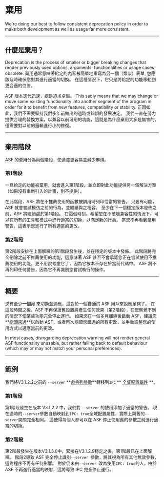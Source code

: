 # 棄用

We're doing our best to follow consistent deprecation policy in order to make both development as well as usage far more consistent.

---

## 什麼是棄用？

Deprecation is the process of smaller or bigger breaking changes that render previously used options, arguments, functionalities or usage cases obsolete. 棄用通常意味著給定的內容被簡單地重寫為另一個（類似）表單, 您應該及時確保您對其進行適當的切換。 在這種情況下，它只是將給定的功能移動到更合適的位置。

ASF 版本迭代迅速，總是追求卓越。 This sadly means that we may change or move some existing functionality into another segment of the program in order for it to benefit from new features, compatibility or stability. 正因如此，我們不需要堅持我們多年前做出的過時或錯誤的發展決定。 我們一直在努力提供合理的替換方案，以兼容以前可用的功能，這就是為什麼棄用大多是無害的，僅需要對以前的邏輯進行小的修復。

---

## 棄用階段

ASF 的棄用分為兩個階段，使過渡更容易並減少麻煩。

### 第1階段

一旦給定的功能被棄用，就會進入第1階段，並立即對此功能提供另一個解決方案（如果沒有重新引入的計畫，則不提供）。

在此階段，ASF 將在不推薦使用的函數被調用時列印恰當的警告。 只要有可能，ASF 就會嘗試模仿之前的行為，並繼續與之相容。 至少在下一個穩定版本發佈之前，ASF 將繼續處於第1階段。 在這個時刻，希望您在不破壞兼容性的情況下，可以在所有的工具和模式中進行適當的切換，以滿足新的行為。 當您不再看到棄用警告，這表示您進行了所有適當的更改。

### 第2階段

第2階段安排在上面解釋的第1階段發生後，並在穩定的版本中發佈。 此階段將完全刪除之前不推薦使用的功能，這意味著 ASF 甚至不會承認您正在嘗試使用不推薦使用的功能，更不用說考慮它了，因為它根本不存在於當前代碼中。 ASF 將不再列印任何警告，因為它不再識別您嘗試執行的操作。

---

## 概要

您有至少**一個月** 來切換並適應，這對於一個普通的 ASF 用戶來說應足夠了。 在這段時間之後，ASF 不再保證舊設置將產生任何效果（第2階段），在您察覺不到的情況下使某些功能完全停止運行。 如果您在一個多月離線後啟動 ASF，建議您**[從頭來過](https://github.com/JustArchiNET/ArchiSteamFarm/wiki/Setting-up)**以啟動 ASF，或者再次閱讀您錯過的所有更改，並手動調整您的使用方式以適應當前的更改。

In most cases, disregarding deprecation warning will not render general ASF functionality unusable, but rather falling back to default behaviour (which may or may not match your personal preferences).

---

## 範例

我們將V3.1.2.2之前的 `--server` **[命令列參數](https://github.com/JustArchiNET/ArchiSteamFarm/wiki/Command-line-arguments)**轉移到` IPC ` ** [全域配置屬性](https://github.com/JustArchiNET/ArchiSteamFarm/wiki/Configuration#global-config) **。

### 第1階段

第1階段發生在版本 V3.1.2.2 中，我們對 `--server` 的使用添加了適當的警告。 現在過時的`--server`參數自動映射到` IPC: true `全域配置屬性，實際上與舊的`--server`開關完全相同。 這使得每個人都可以在 ASF 停止使用舊的參數之前進行適當的切換。

### 第2階段

第2階段發生在版本V3.1.3.0中，緊接在V3.1.2.9穩定之後，第1階段已在上面解釋。 階段2導致 ASF 完全停止識別`--server `參數，將其視為所有其他無效參數，這對程序不再有任何影響。 對於仍未由`--server `改為使用` IPC: true `的人，由於 ASF 不再進行適當的映射，這將導致 IPC 完全停止運行。